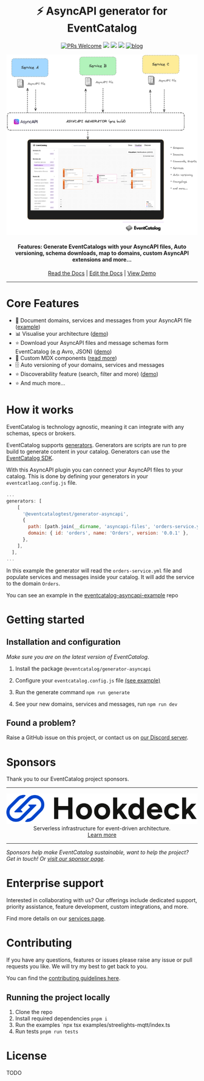 <div align="center">

<h1>⚡️ AsyncAPI generator for EventCatalog</h1>

[![PRs Welcome][prs-badge]][prs]
<img src="https://img.shields.io/github/actions/workflow/status/event-catalog/generator-asyncapi/verify-build.yml"/>
[![](https://dcbadge.limes.pink/api/server/https://discord.gg/3rjaZMmrAm?style=flat)](https://discord.gg/3rjaZMmrAm) [<img src="https://img.shields.io/badge/LinkedIn-0077B5?style=for-the-badge&logo=linkedin&logoColor=white" height="20px" />](https://www.linkedin.com/in/david-boyne/) [![blog](https://img.shields.io/badge/blog-EDA--Visuals-brightgreen)](https://eda-visuals.boyney.io/?utm_source=event-catalog-gihub) 


<img alt="header" src="./images/asyncapi.jpeg" />

<h4>Features: Generate EventCatalogs with your AsyncAPI files, Auto versioning, schema downloads, map to domains, custom AsyncAPI extensions and more... </h4>


[Read the Docs](https://eventcatalog.dev/) | [Edit the Docs](https://github.com/event-catalog/docs) | [View Demo](https://demo.eventcatalog.dev/docs)

</div>

<hr/>

# Core Features

- 📃 Document domains, services and messages from your AsyncAPI file ([example](https://github.com/event-catalog/eventcatalog-asyncapi-example))
- 📊 Visualise your architecture ([demo](https://demo.eventcatalog.dev/visualiser))
- ⭐ Download your AsyncAPI files and message schemas form EventCatalog (e.g Avro, JSON) ([demo](https://demo.eventcatalog.dev/docs/events/InventoryAdjusted/0.0.4))
- 💅 Custom MDX components ([read more](https://eventcatalog.dev/docs/development/components/using-components))
- 🗄️ Auto versioning of your domains, services and messages
- ⭐ Discoverability feature (search, filter and more) ([demo](https://demo.eventcatalog.dev/discover/events))
- ⭐ And much more...

# How it works

EventCatalog is technology agnostic, meaning it can integrate with any schemas, specs or brokers.

EventCatalog supports [generators](https://www.eventcatalog.dev/docs/development/plugins/generators).
Generators are scripts are run to pre build to generate content in your catalog. Generators can use the [EventCatalog SDK](https://www.eventcatalog.dev/docs/sdk).

With this AsyncAPI plugin you can connect your AsyncAPI files to your catalog. This is done by defining your generators in your `eventcatlaog.config.js` file.

```js
...
generators: [
    [
      '@eventcatalogtest/generator-asyncapi',
      {
        path: [path.join(__dirname, 'asyncapi-files', 'orders-service.yml'),
        domain: { id: 'orders', name: 'Orders', version: '0.0.1' },
      },
    ],
  ],
...
```

In this example the generator will read the `orders-service.yml` file and populate services and messages inside your catalog. It will add the service to the domain `Orders`.

You can see an example in the [eventcatalog-asyncapi-example](https://github.com/event-catalog/eventcatalog-asyncapi-example/blob/main/eventcatalog.config.js) repo

# Getting started

## Installation and configuration

_Make sure you are on the latest version of EventCatalog_.

1. Install the package `@eventcatalog/generator-asyncapi`

2. Configure your `eventcatalog.config.js` file [(see example)](https://github.com/event-catalog/eventcatalog-asyncapi-example/blob/main/eventcatalog.config.js)

3. Run the generate command `npm run generate`

4. See your new domains, services and messages, run `npm run dev`

## Found a problem?

Raise a GitHub issue on this project, or contact us on [our Discord server](https://discord.gg/3rjaZMmrAm).


# Sponsors

Thank you to our EventCatalog project sponsors.

<hr />

<div align="center">
  <img alt="hookdeck" src="./images/sponsors/hookdeck.svg" />
  <p style="margin: 0; padding: 0;">Serverless infrastructure for event-driven architecture. </p>
  <a href="https://hookdeck.com/?ref=eventcatalog-sponsor" target="_blank" >Learn more</a>
</div>

<hr />

_Sponsors help make EventCatalog sustainable, want to help the project? Get in touch! Or [visit our sponsor page](https://www.eventcatalog.dev/support)._

# Enterprise support

Interested in collaborating with us? Our offerings include dedicated support, priority assistance, feature development, custom integrations, and more.

Find more details on our [services page](https://eventcatalog.dev/services).


# Contributing

If you have any questions, features or issues please raise any issue or pull requests you like. We will try my best to get back to you.

You can find the [contributing guidelines here](https://eventcatalog.dev/docs/contributing/overview).

## Running the project locally

1. Clone the repo
1. Install required dependencies `pnpm i`
1. Run the examples `npx tsx examples/streelights-mqtt/index.ts
1. Run tests `pnpm run tests`

[license-badge]: https://img.shields.io/github/license/event-catalog/eventcatalog.svg?color=yellow
[license]: https://github.com/event-catalog/eventcatalog/blob/main/LICENSE
[prs-badge]: https://img.shields.io/badge/PRs-welcome-brightgreen.svg?style=flat-square
[prs]: http://makeapullrequest.com
[github-watch-badge]: https://img.shields.io/github/watchers/event-catalog/eventcatalog.svg?style=social
[github-watch]: https://github.com/event-catalog/eventcatalog/watchers
[github-star-badge]: https://img.shields.io/github/stars/event-catalog/eventcatalog.svg?style=social
[github-star]: https://github.com/event-catalog/eventcatalog/stargazers

# License

TODO
